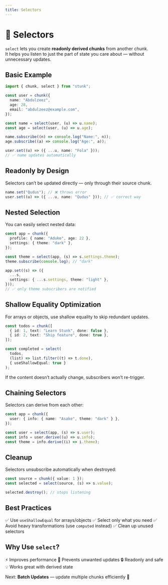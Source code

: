 ```yaml
---
title: Selectors
---
```


# 🧩 Selectors

`select` lets you create **readonly derived chunks** from another chunk.  
It helps you listen to just the part of state you care about — without unnecessary updates.

## Basic Example

```ts
import { chunk, select } from "stunk";

const user = chunk({
  name: "Abdulzeez",
  age: 28,
  email: "abdulzeez@example.com",
});

const name = select(user, (u) => u.name);
const age = select(user, (u) => u.age);

name.subscribe((n) => console.log("Name:", n));
age.subscribe((a) => console.log("Age:", a));
````

```ts
user.set((u) => ({ ...u, name: "Fola" }));
// ✅ name updates automatically
```

## Readonly by Design

Selectors can’t be updated directly — only through their source chunk.

```ts
name.set("Qudus"); // ❌ throws error
user.set((u) => ({ ...u, name: "Qudus" })); // ✅ correct way
```

## Nested Selection

You can easily select nested data:

```ts
const app = chunk({
  profile: { name: "Aduke", age: 22 },
  settings: { theme: "dark" },
});

const theme = select(app, (s) => s.settings.theme);
theme.subscribe(console.log); // "dark"

app.set((s) => ({
  ...s,
  settings: { ...s.settings, theme: "light" },
}));
// ✅ only theme subscribers are notified
```

## Shallow Equality Optimization

For arrays or objects, use shallow equality to skip redundant updates.

```ts
const todos = chunk([
  { id: 1, text: "Learn Stunk", done: false },
  { id: 2, text: "Ship feature", done: true },
]);

const completed = select(
  todos,
  (list) => list.filter((t) => t.done),
  { useShallowEqual: true }
);
```

If the content doesn’t actually change, subscribers won’t re-trigger.

## Chaining Selectors

Selectors can derive from each other:

```ts
const app = chunk({
  user: { info: { name: "Asake", theme: "dark" } },
});

const user = select(app, (s) => s.user);
const info = user.derive((u) => u.info);
const theme = info.derive((i) => i.theme);
```

## Cleanup

Selectors unsubscribe automatically when destroyed:

```ts
const source = chunk({ value: 1 });
const selected = select(source, (s) => s.value);

selected.destroy(); // stops listening
```

## Best Practices

✅ Use `useShallowEqual` for arrays/objects
✅ Select only what you need
✅ Avoid heavy transformations (use `computed` instead)
✅ Clean up unused selectors

## Why Use `select`?

⚡ Improves performance
🧠 Prevents unwanted updates
🔒 Readonly and safe
💡 Works great with derived state

Next: **Batch Updates** — update multiple chunks efficiently 🚀
